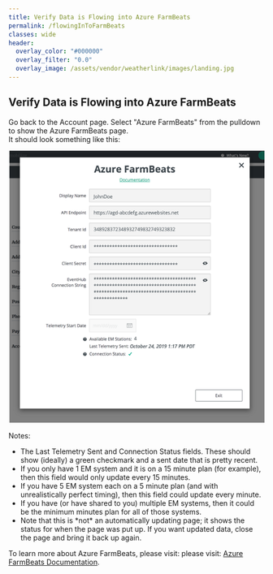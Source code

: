 ```yaml
---
title: Verify Data is Flowing into Azure FarmBeats
permalink: /flowingInToFarmBeats
classes: wide
header:
  overlay_color: "#000000"
  overlay_filter: "0.0"
  overlay_image: /assets/vendor/weatherlink/images/landing.jpg
---
```


## Verify Data is Flowing into Azure FarmBeats

Go back to the Account page. Select "Azure FarmBeats" from the pulldown
to show the Azure FarmBeats page.  
It should look something like this:  
  
![UI with data](./images/UI_with_data.png)  
  
Notes:  

  - The Last Telemetry Sent and Connection Status fields. These should
    show (ideally) a green checkmark and a sent date that is pretty
    recent.
  - If you only have 1 EM system and it is on a 15 minute plan (for
    example), then this field would only update every 15 minutes.
  - If you have 5 EM system each on a 5 minute plan (and with
    unrealistically perfect timing), then this field could update every
    minute.
  - If you have (or have shared to you) multiple EM systems, then it
    could be the minimum minutes plan for all of those systems.
  - Note that this is \*not\* an automatically updating page; it shows
    the status for when the page was put up. If you want updated data,
    close the page and bring it back up again.


To learn more about Azure FarmBeats, please visit:  please visit: [Azure FarmBeats Documentation](https://aka.ms/FarmBeatsdocumentation).

